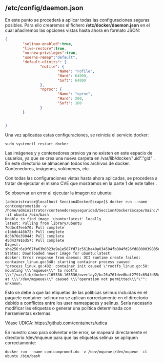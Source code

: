 ## /etc/config/daemon.json


En este punto se procederá a aplicar todas las configuraciones seguras posibles. 
Para ello crearemos el fichero **/etc/docker/daemon.json** en el cual añadiremos las opciones vistas hasta ahora en formato JSON:

```json
{
        "selinux-enabled":true,
        "live-restore":true,
        "no-new-privileges":true,
        "userns-remap":"default",
        "default-ulimits": {
                "nofile": {
                        "Name": "nofile",
                        "Hard": 64000,
                        "Soft": 64000
                },
                "nproc": {
                        "Name": "nproc",
                        "Hard": 200,
                        "Soft": 100
                }
        }


}
```

Una vez aplicadas estas configuraciones, se reinicia el servicio docker:
````
sudo systemctl restart docker
````

Las imágenes y y contenedores previos ya no existen en este espacio de usuarios, ya que se crea una nueva carpeta en /var/lib/docker/"uid"."gid" .
En este directorio se almacenan todos los archivos de docker. Contenedores, imágenes, volúmenes, etc.

Con todas las configuraciones vistas hasta ahora aplicadas, se procedera a tratar de ejecutar el mismo CVE que mostramos en la parte 1 de este taller .

Se observar un error al ejecutar la imagen de ubuntu:

````
[administrator@localhost Seccion4DockerEscape]$ docker run --name contcomprometido -v /home/administrator/contenedoresyseguridad/Seccion4DockerEscape/main:/tmp/main -it ubuntu /bin/bash
Unable to find image 'ubuntu:latest' locally
latest: Pulling from library/ubuntu
7ddbc47eeb70: Pull complete
c1bbdc448b72: Pull complete
8c3b70e39044: Pull complete
45d437916d57: Pull complete
Digest: sha256:6e9f67fa63b0323e9a1e587fd71c561ba48a034504fb804fd26fd8800039835d
Status: Downloaded newer image for ubuntu:latest
docker: Error response from daemon: OCI runtime create failed: container_linux.go:348: starting container process caused "process_linux.go:402: container init caused \"rootfs_linux.go:58: mounting \\\"mqueue\\\" to rootfs \\\"/var/lib/docker/165536.165536/overlay2/bc26a761dee0baf2791c654fd85453eefdee71b68ed88697f15a73c5ef3b4982/merged\\\" at \\\"/dev/mqueue\\\" caused \\\"operation not permitted\\\"\"": unknown.
````

Esto se debe a que las etiquetas de las políticas selinux incluidas en el paquete container-selinux no se aplican correctamente en el directorio debido a conflictos entre los user namespaces y selinux. Sería necesario modificar las etiquetas o generar una política determinada con herramientas externas.

Véase UDICA: https://github.com/containers/udica

En nuestro caso para solventar este error, se mapeará directamente el directorio /dev/mqueue para que las etiquetas selinux se apliquen correctamente:

````
docker run --name contcomprometido -v /dev/mqueue:/dev/mqueue -it ubuntu /bin/bash
````

